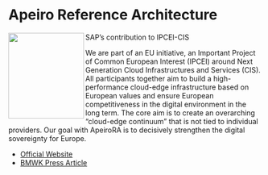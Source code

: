 # Apeiro Reference Architecture
<a href="https://github.com/apeirora"><img align="left" width="150" height="170" src="https://raw.githubusercontent.com/apeirora/.github/main/.github/assets/ApeiroRA.svg"></a>
SAP’s contribution to IPCEI-CIS

We are part of an EU initiative, an Important Project of Common European Interest (IPCEI) around Next Generation Cloud Infrastructures and Services (CIS). All participants together aim to build a high-performance cloud-edge infrastructure based on European values and ensure European competitiveness in the digital environment in the long term. The core aim is to create an overarching “cloud-edge continuum” that is not tied to individual providers. Our goal with ApeiroRA is to decisively strengthen the digital sovereignty for Europe.

- [Official Website](https://apeirora.eu)
- [BMWK Press Article](https://www.bmwk.de/Redaktion/EN/Artikel/Industry/ipcei-cis.html)

